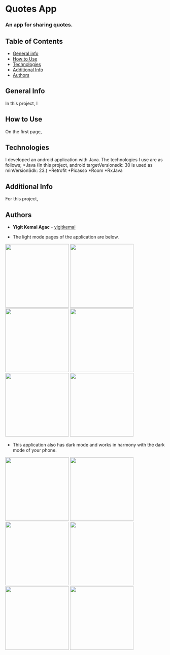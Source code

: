 
# Quotes App
### An app for sharing quotes.

## Table of Contents
* [General info](#general-info)
* [How to Use](#how-to-use)
* [Technologies](#technologies)
* [Additional Info](#additional_info)
* [Authors](#Authors)

## General Info
In this project, I

## How to Use
On the first page, 

## Technologies
I developed an android application with Java. The technologies I use are as follows;
*Java (In this project, android targetVersionsdk: 30 is used as minVersionSdk: 23.) 
*Retrofit
*Picasso
*Room
*RxJava

## Additional Info
For this project, 

## Authors
* **Yigit Kemal Agac** - [yigitkemal](https://github.com/yigitkemal)


* The light mode pages of the application are below.

<img src="https://thetreemedia.com/wp-content/uploads/2021/11/Screenshot_20211103-155420_News-App.jpg" width="200"/> <img src="https://thetreemedia.com/wp-content/uploads/2021/11/Screenshot_20211103-155435_News-App.jpg" width="200"/> <img src="https://thetreemedia.com/wp-content/uploads/2021/11/Screenshot_20211103-155448_News-App.jpg" width="200"/> <img src="https://thetreemedia.com/wp-content/uploads/2021/11/Screenshot_20211103-155500_News-App.jpg" width="200"/> 
<img src="https://thetreemedia.com/wp-content/uploads/2021/11/Screenshot_20211103-155521_News-App.jpg" width="200"/> <img src="https://thetreemedia.com/wp-content/uploads/2021/11/Screenshot_20211103-155539_Chrome.jpg" width="200"/>



* This application also has dark mode and works in harmony with the dark mode of your phone.

<img src="https://thetreemedia.com/wp-content/uploads/2021/11/Screenshot_20211103-155601_News-App.jpg" width="200"/> <img src="https://thetreemedia.com/wp-content/uploads/2021/11/Screenshot_20211103-155612_News-App.jpg" width="200"/> <img src="https://thetreemedia.com/wp-content/uploads/2021/11/Screenshot_20211103-155620_News-App.jpg" width="200"/> <img src="https://thetreemedia.com/wp-content/uploads/2021/11/Screenshot_20211103-155625_News-App.jpg" width="200"/> 
<img src="https://thetreemedia.com/wp-content/uploads/2021/11/Screenshot_20211103-155658_News-App.jpg" width="200"/> 
<img src="https://thetreemedia.com/wp-content/uploads/2021/11/Screenshot_20211103-155635_Chrome.jpg" width="200"/>




